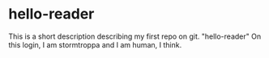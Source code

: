 # hello-reader
This is a short description describing my first repo on git. "hello-reader" 
On this login, I am stormtroppa and I am human, I think.
